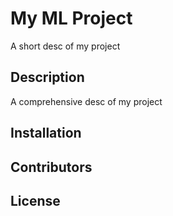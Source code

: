 # My ML Project

A short desc of my project

## Description

A comprehensive desc of my project

## Installation

## Contributors

## License